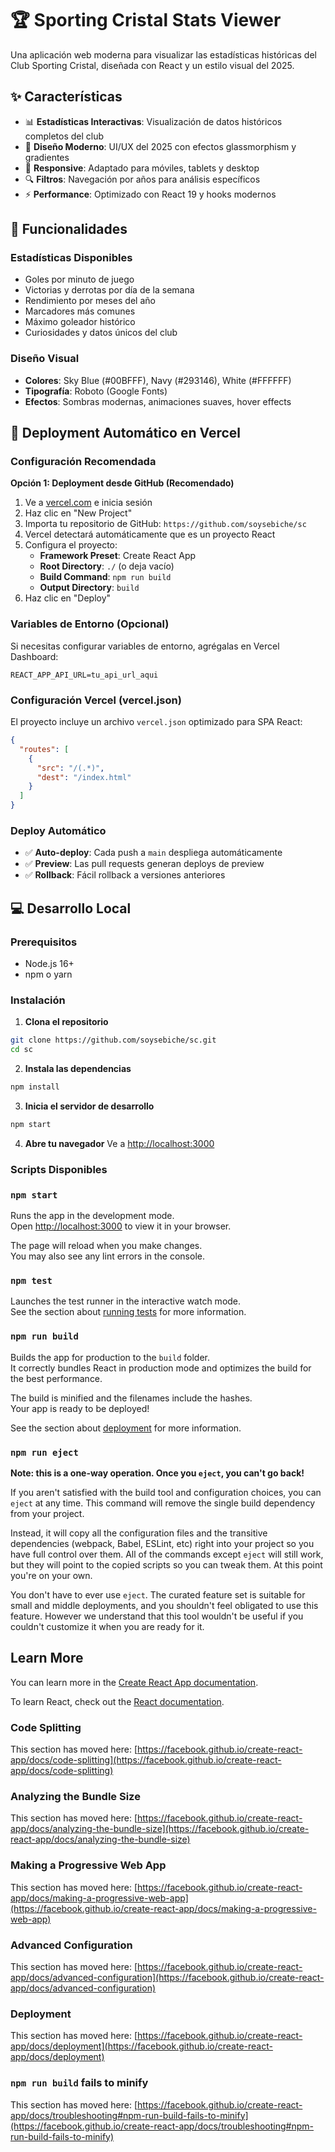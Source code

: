 # 🏆 Sporting Cristal Stats Viewer

Una aplicación web moderna para visualizar las estadísticas históricas del Club Sporting Cristal, diseñada con React y un estilo visual del 2025.

<!-- Rollback completado a commit 7130cba - 2024 -->

## ✨ Características

- 📊 **Estadísticas Interactivas**: Visualización de datos históricos completos del club
- 🎨 **Diseño Moderno**: UI/UX del 2025 con efectos glassmorphism y gradientes
- 📱 **Responsive**: Adaptado para móviles, tablets y desktop
- 🔍 **Filtros**: Navegación por años para análisis específicos
- ⚡ **Performance**: Optimizado con React 19 y hooks modernos

## 🎯 Funcionalidades

### Estadísticas Disponibles
- Goles por minuto de juego
- Victorias y derrotas por día de la semana
- Rendimiento por meses del año
- Marcadores más comunes
- Máximo goleador histórico
- Curiosidades y datos únicos del club

### Diseño Visual
- **Colores**: Sky Blue (#00BFFF), Navy (#293146), White (#FFFFFF)
- **Tipografía**: Roboto (Google Fonts)
- **Efectos**: Sombras modernas, animaciones suaves, hover effects

## 🚀 Deployment Automático en Vercel

### Configuración Recomendada

**Opción 1: Deployment desde GitHub (Recomendado)**

1. Ve a [vercel.com](https://vercel.com) e inicia sesión
2. Haz clic en "New Project"
3. Importa tu repositorio de GitHub: `https://github.com/soysebiche/sc`
4. Vercel detectará automáticamente que es un proyecto React
5. Configura el proyecto:
   - **Framework Preset**: Create React App
   - **Root Directory**: `./` (o deja vacío)
   - **Build Command**: `npm run build`
   - **Output Directory**: `build`
6. Haz clic en "Deploy"

### Variables de Entorno (Opcional)
Si necesitas configurar variables de entorno, agrégalas en Vercel Dashboard:
```
REACT_APP_API_URL=tu_api_url_aqui
```

### Configuración Vercel (vercel.json)
El proyecto incluye un archivo `vercel.json` optimizado para SPA React:

```json
{
  "routes": [
    {
      "src": "/(.*)",
      "dest": "/index.html"
    }
  ]
}
```

### Deploy Automático
- ✅ **Auto-deploy**: Cada push a `main` despliega automáticamente
- ✅ **Preview**: Las pull requests generan deploys de preview
- ✅ **Rollback**: Fácil rollback a versiones anteriores

## 💻 Desarrollo Local

### Prerequisitos
- Node.js 16+ 
- npm o yarn

### Instalación

1. **Clona el repositorio**
```bash
git clone https://github.com/soysebiche/sc.git
cd sc
```

2. **Instala las dependencias**
```bash
npm install
```

3. **Inicia el servidor de desarrollo**
```bash
npm start
```

4. **Abre tu navegador**
Ve a [http://localhost:3000](http://localhost:3000)

### Scripts Disponibles

### `npm start`

Runs the app in the development mode.\
Open [http://localhost:3000](http://localhost:3000) to view it in your browser.

The page will reload when you make changes.\
You may also see any lint errors in the console.

### `npm test`

Launches the test runner in the interactive watch mode.\
See the section about [running tests](https://facebook.github.io/create-react-app/docs/running-tests) for more information.

### `npm run build`

Builds the app for production to the `build` folder.\
It correctly bundles React in production mode and optimizes the build for the best performance.

The build is minified and the filenames include the hashes.\
Your app is ready to be deployed!

See the section about [deployment](https://facebook.github.io/create-react-app/docs/deployment) for more information.

### `npm run eject`

**Note: this is a one-way operation. Once you `eject`, you can't go back!**

If you aren't satisfied with the build tool and configuration choices, you can `eject` at any time. This command will remove the single build dependency from your project.

Instead, it will copy all the configuration files and the transitive dependencies (webpack, Babel, ESLint, etc) right into your project so you have full control over them. All of the commands except `eject` will still work, but they will point to the copied scripts so you can tweak them. At this point you're on your own.

You don't have to ever use `eject`. The curated feature set is suitable for small and middle deployments, and you shouldn't feel obligated to use this feature. However we understand that this tool wouldn't be useful if you couldn't customize it when you are ready for it.

## Learn More

You can learn more in the [Create React App documentation](https://facebook.github.io/create-react-app/docs/getting-started).

To learn React, check out the [React documentation](https://reactjs.org/).

### Code Splitting

This section has moved here: [https://facebook.github.io/create-react-app/docs/code-splitting](https://facebook.github.io/create-react-app/docs/code-splitting)

### Analyzing the Bundle Size

This section has moved here: [https://facebook.github.io/create-react-app/docs/analyzing-the-bundle-size](https://facebook.github.io/create-react-app/docs/analyzing-the-bundle-size)

### Making a Progressive Web App

This section has moved here: [https://facebook.github.io/create-react-app/docs/making-a-progressive-web-app](https://facebook.github.io/create-react-app/docs/making-a-progressive-web-app)

### Advanced Configuration

This section has moved here: [https://facebook.github.io/create-react-app/docs/advanced-configuration](https://facebook.github.io/create-react-app/docs/advanced-configuration)

### Deployment

This section has moved here: [https://facebook.github.io/create-react-app/docs/deployment](https://facebook.github.io/create-react-app/docs/deployment)

### `npm run build` fails to minify

This section has moved here: [https://facebook.github.io/create-react-app/docs/troubleshooting#npm-run-build-fails-to-minify](https://facebook.github.io/create-react-app/docs/troubleshooting#npm-run-build-fails-to-minify)

